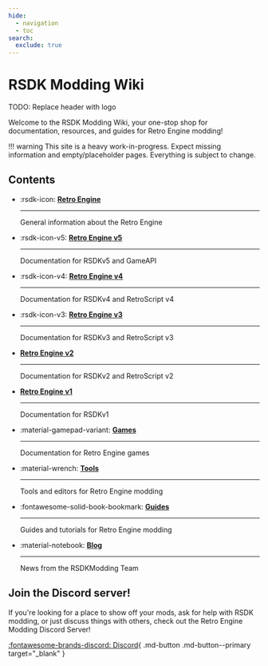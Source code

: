 ```yaml
---
hide:
  - navigation
  - toc
search:
  exclude: true
---
```


<style>
  .md-typeset .headerlink {
      display: none;
  }
</style>

# RSDK Modding Wiki

TODO: Replace header with logo

Welcome to the RSDK Modding Wiki, your one-stop shop for documentation, resources, and guides for Retro Engine modding!

!!! warning
    This site is a heavy work-in-progress. Expect missing information and empty/placeholder pages. Everything is subject to change.

## Contents

<div class="grid cards" markdown>

-   :rsdk-icon: __[Retro Engine](RSDK/README.md)__

    ---

    General information about the Retro Engine

-   :rsdk-icon-v5: __[Retro Engine v5](RSDKv5/README.md)__

    ---

    Documentation for RSDKv5 and GameAPI

-   :rsdk-icon-v4: __[Retro Engine v4](RSDKv4/README.md)__

    ---

    Documentation for RSDKv4 and RetroScript v4

-   :rsdk-icon-v3: __[Retro Engine v3](RSDKv3/README.md)__

    ---

    Documentation for RSDKv3 and RetroScript v3

-   __[Retro Engine v2](RSDKv2/README.md)__

    ---

    Documentation for RSDKv2 and RetroScript v2

-   __[Retro Engine v1](RSDKv1/README.md)__

    ---

    Documentation for RSDKv1

-   :material-gamepad-variant: __[Games](Games/README.md)__

    ---

    Documentation for Retro Engine games

-   :material-wrench: __[Tools](Tools/README.md)__

    ---

    Tools and editors for Retro Engine modding

-   :fontawesome-solid-book-bookmark: __[Guides](Guides/README.md)__

    ---

    Guides and tutorials for Retro Engine modding

-   :material-notebook: __[Blog](blog/index.md)__

    ---

    News from the RSDKModding Team

</div>

## Join the Discord server!

If you're looking for a place to show off your mods, ask for help with RSDK modding, or just discuss things with others, check out the Retro Engine Modding Discord Server!

[:fontawesome-brands-discord: Discord](https://dc.railgun.works/retroengine){ .md-button .md-button--primary target="_blank" }